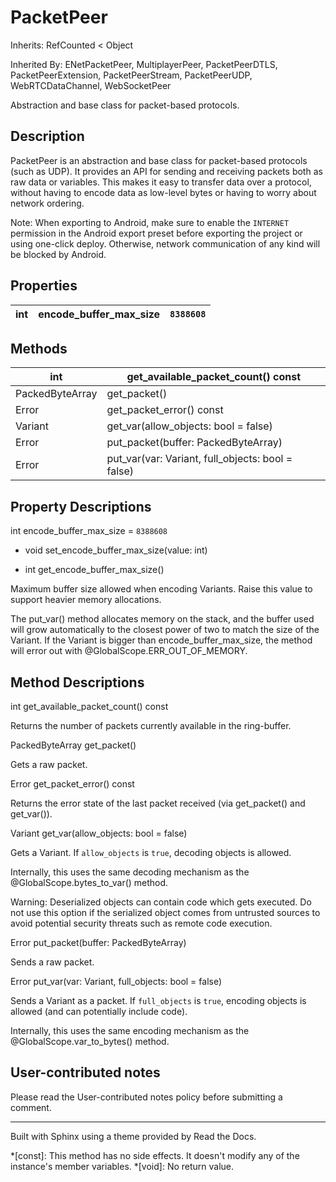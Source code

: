 # PacketPeer

Inherits: RefCounted < Object

Inherited By: ENetPacketPeer, MultiplayerPeer, PacketPeerDTLS,
PacketPeerExtension, PacketPeerStream, PacketPeerUDP, WebRTCDataChannel,
WebSocketPeer

Abstraction and base class for packet-based protocols.

## Description

PacketPeer is an abstraction and base class for packet-based protocols (such
as UDP). It provides an API for sending and receiving packets both as raw data
or variables. This makes it easy to transfer data over a protocol, without
having to encode data as low-level bytes or having to worry about network
ordering.

Note: When exporting to Android, make sure to enable the `INTERNET` permission
in the Android export preset before exporting the project or using one-click
deploy. Otherwise, network communication of any kind will be blocked by
Android.

## Properties

int | encode_buffer_max_size | `8388608`  
---|---|---  
  
## Methods

int | get_available_packet_count() const  
---|---  
PackedByteArray | get_packet()  
Error | get_packet_error() const  
Variant | get_var(allow_objects: bool = false)  
Error | put_packet(buffer: PackedByteArray)  
Error | put_var(var: Variant, full_objects: bool = false)  
  
## Property Descriptions

int encode_buffer_max_size = `8388608`

  * void set_encode_buffer_max_size(value: int)

  * int get_encode_buffer_max_size()

Maximum buffer size allowed when encoding Variants. Raise this value to
support heavier memory allocations.

The put_var() method allocates memory on the stack, and the buffer used will
grow automatically to the closest power of two to match the size of the
Variant. If the Variant is bigger than encode_buffer_max_size, the method will
error out with @GlobalScope.ERR_OUT_OF_MEMORY.

## Method Descriptions

int get_available_packet_count() const

Returns the number of packets currently available in the ring-buffer.

PackedByteArray get_packet()

Gets a raw packet.

Error get_packet_error() const

Returns the error state of the last packet received (via get_packet() and
get_var()).

Variant get_var(allow_objects: bool = false)

Gets a Variant. If `allow_objects` is `true`, decoding objects is allowed.

Internally, this uses the same decoding mechanism as the
@GlobalScope.bytes_to_var() method.

Warning: Deserialized objects can contain code which gets executed. Do not use
this option if the serialized object comes from untrusted sources to avoid
potential security threats such as remote code execution.

Error put_packet(buffer: PackedByteArray)

Sends a raw packet.

Error put_var(var: Variant, full_objects: bool = false)

Sends a Variant as a packet. If `full_objects` is `true`, encoding objects is
allowed (and can potentially include code).

Internally, this uses the same encoding mechanism as the
@GlobalScope.var_to_bytes() method.

## User-contributed notes

Please read the User-contributed notes policy before submitting a comment.

* * *

Built with Sphinx using a theme provided by Read the Docs.

  *[const]: This method has no side effects. It doesn't modify any of the instance's member variables.
  *[void]: No return value.

